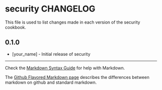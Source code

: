 # security CHANGELOG

This file is used to list changes made in each version of the security cookbook.

## 0.1.0
- [your_name] - Initial release of security

- - -
Check the [Markdown Syntax Guide](http://daringfireball.net/projects/markdown/syntax) for help with Markdown.

The [Github Flavored Markdown page](http://github.github.com/github-flavored-markdown/) describes the differences between markdown on github and standard markdown.

